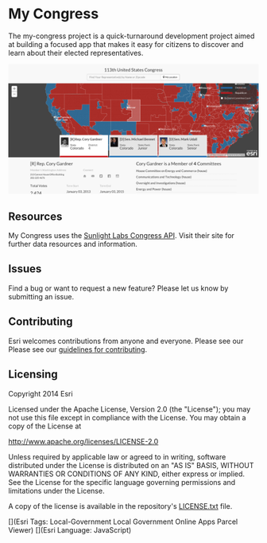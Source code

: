 # My Congress

The my-congress project is a quick-turnaround development project aimed at building a focused app that makes it easy for citizens to discover and learn about their elected representatives.

![My Congress Splash screen](https://raw.githubusercontent.com/Esri/my-congress/master/my-congress.png)

## Resources

My Congress uses the [Sunlight Labs Congress API](https://sunlightlabs.github.io/congress/). Visit their site for further data resources and information. 

## Issues

Find a bug or want to request a new feature?  Please let us know by submitting an issue.

## Contributing

Esri welcomes contributions from anyone and everyone. Please see our Please see our [guidelines for contributing](https://github.com/esri/contributing).

## Licensing

Copyright 2014 Esri

Licensed under the Apache License, Version 2.0 (the "License"); you may not use this file except in compliance with the License. You may obtain a copy of the License at

   http://www.apache.org/licenses/LICENSE-2.0

Unless required by applicable law or agreed to in writing, software distributed under the License is distributed on an "AS IS" BASIS, WITHOUT WARRANTIES OR CONDITIONS OF ANY KIND, either express or implied. See the License for the specific language governing permissions and limitations under the License.

A copy of the license is available in the repository's [LICENSE.txt](https://github.com/Esri/my-congress/blob/master/LICENSE.txt) file.

[](Esri Tags: Local-Government Local Government Online Apps Parcel Viewer)
[](Esri Language: JavaScript)
